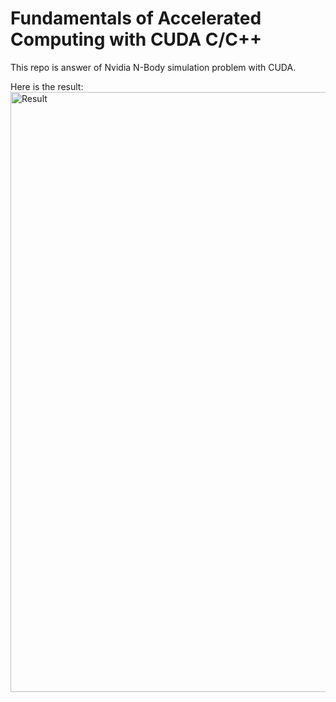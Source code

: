 # Fundamentals of Accelerated Computing with CUDA C/C++
This repo is answer of Nvidia N-Body simulation problem with CUDA.

Here is the result:
<img width="960" alt="Result" src="https://github.com/yacanka/Fundamentals-of-Accelerated-Computing-with-CUDA/assets/134092358/3546cd4c-fd5a-4ddf-8467-7c45394bf430">

